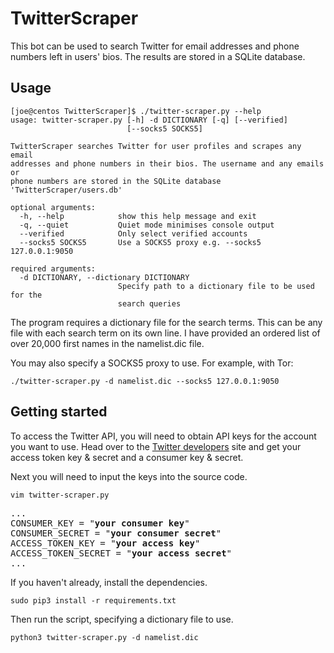 # TwitterScraper
This bot can be used to search Twitter for email addresses and phone numbers left in users' bios. The results are stored in a SQLite database.

## Usage
```
[joe@centos TwitterScraper]$ ./twitter-scraper.py --help
usage: twitter-scraper.py [-h] -d DICTIONARY [-q] [--verified]
                          [--socks5 SOCKS5]

TwitterScraper searches Twitter for user profiles and scrapes any email
addresses and phone numbers in their bios. The username and any emails or
phone numbers are stored in the SQLite database 'TwitterScraper/users.db'

optional arguments:
  -h, --help            show this help message and exit
  -q, --quiet           Quiet mode minimises console output
  --verified            Only select verified accounts
  --socks5 SOCKS5       Use a SOCKS5 proxy e.g. --socks5 127.0.0.1:9050

required arguments:
  -d DICTIONARY, --dictionary DICTIONARY
                        Specify path to a dictionary file to be used for the
                        search queries

```
The program requires a dictionary file for the search terms. This can be any file with each search term on its own line. I have provided an ordered list of over 20,000 first names in the namelist.dic file.

You may also specify a SOCKS5 proxy to use. For example, with Tor:
```
./twitter-scraper.py -d namelist.dic --socks5 127.0.0.1:9050
```
## Getting started

To access the Twitter API, you will need to obtain API keys for the account you want to use. Head over to the [Twitter developers](https://developer.twitter.com/) site and get your access token key & secret and a consumer key & secret.

Next you will need to input the keys into the source code.
```
vim twitter-scraper.py
```
<pre>
...
CONSUMER_KEY = "<b>your consumer key</b>"
CONSUMER_SECRET = "<b>your consumer secret</b>"
ACCESS_TOKEN_KEY = "<b>your access key</b>"
ACCESS_TOKEN_SECRET = "<b>your access secret</b>"
...
</pre>
If you haven't already, install the dependencies.
```
sudo pip3 install -r requirements.txt
```
Then run the script, specifying a dictionary file to use.
```
python3 twitter-scraper.py -d namelist.dic
```
